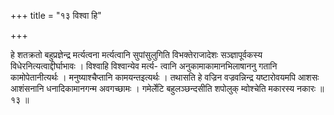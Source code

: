 +++
title = "१३ विश्वा हि"

+++

हे शतक्रतो बहुप्रज्ञेन्द्र मर्त्यत्वना मर्त्यत्वानि सुपांसुलुगिति विभक्तेराजादेशः सञ्ज्ञापूर्वकस्य विधेरनित्यत्वाद्दीर्घाभावः । विश्वाहि विश्वान्येव मर्त्य- त्वानि अनुकामाकामानभिलाषाननु गतानि कामोपेतानीत्यर्थः । मनुष्याश्चैप्तानि कामयन्तइत्यर्थः । तथासति हे वज्रिन वज्रवन्निन्द्र यष्टारोवयमपि आशसः आशंसनानि धनादिकामानगन्म अवगच्छामः । गमेर्लेटि बहुलञ्छन्दसीति शपोलुक् म्वोश्चेति मकारस्य नकारः ॥ १३ ॥